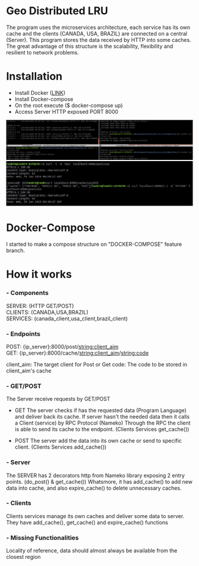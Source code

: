 # Geo Distributed LRU

The program uses the microservices architecture, each service has its own cache and the clients (CANADA, USA, BRAZIL) are connected on a central (Server). This program stores the data received by HTTP into some caches.
The great advantage of this structure is the scalability, flexibility and resilient to network problems.



# Installation

- Install Docker ([LINK](https://docs.docker.com/install/))
- Install Docker-compose
- On the root execute ($ docker-compose up)
- Access Server HTTP exposed PORT 8000

![](images/imagem2.jpg)
![](images/imagem3.jpg)


# Docker-Compose

I started to make a compose structure on "DOCKER-COMPOSE" feature branch.


# How it works

### - Components

SERVER: (HTTP GET/POST)  
CLIENTS: (CANADA,USA,BRAZIL)  
SERVICES: (canada_client,usa_client,brazil_client)  


### - Endpoints

POST: {ip_server}:8000/post/<string:client_aim>  
GET: {ip_server}:8000/cache/<string:client_aim>/<string:code>

client_aim: The target client for Post or Get
code: The code to be stored in client_aim's cache


### - GET/POST

The Server receive requests by GET/POST

- GET
The server checks if has the requested data (Program Language) and deliver back its cache.
If server hasn't the needed data then it calls a Client (service) by RPC Protocol (Nameko)
Through the RPC the client is able to send its cache to the endpoint.
(Clients Services get_cache())

- POST
The server add the data into its own cache or send to specific client.
(Clients Services add_cache())

### - Server

The SERVER has 2 decorators http from Nameko library exposing 2 entry points.
(do_post() & get_cache())
Whatsmore, it has add_cache() to add new data into cache, and also expire_cache() to delete unnecessary caches.


### - Clients

Clients services manage its own caches and deliver some data to server.
They have add_cache(), get_cache() and expire_cache() functions


### - Missing Functionalities

Locality of reference, data should almost always be available from the closest region
